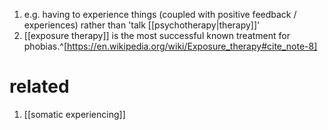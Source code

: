1. e.g. having to experience things (coupled with positive feedback / experiences) rather than 'talk [[psychotherapy|therapy]]'
2. [[exposure therapy]] is the most successful known treatment for phobias.^[https://en.wikipedia.org/wiki/Exposure_therapy#cite_note-8]
# related
1. [[somatic experiencing]]